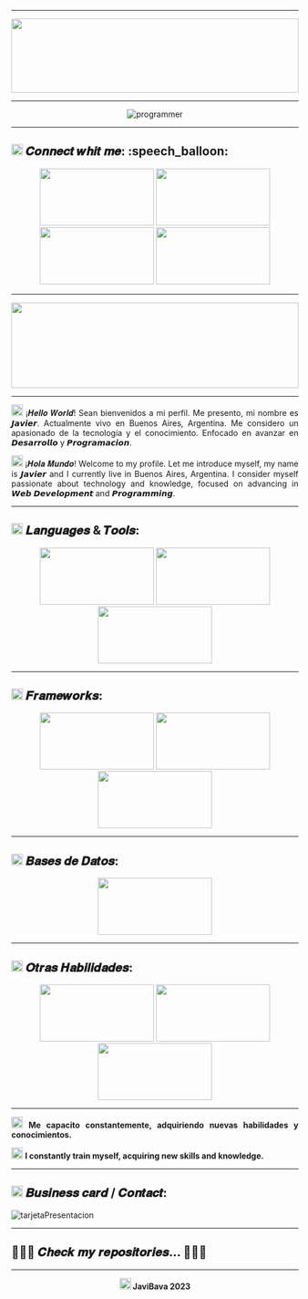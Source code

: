 <hr>
<div align="center">

<img src="https://user-images.githubusercontent.com/103806440/235375468-196cba31-bfa2-482d-ad8a-9636593fd218.png" width="100%" height="130px">

</div>
<hr>

<div align="center">
  
 ![programmer](https://user-images.githubusercontent.com/103806440/227808946-ea59b69b-6a32-46a5-9503-760d495737ce.gif)
  
</div>

<hr>

<div> 
<h2><b><img src="https://symbl-world.akamaized.net/i/webp/0d/5232f11b284da4884088de94d0da1d.webp" width="20px" height="20px"> 𝑪𝒐𝒏𝒏𝒆𝒄𝒕 𝒘𝒉𝒊𝒕 𝒎𝒆: :speech_balloon:</b></h2>
<div align="center"; margin="auto">
<a href="https://github.com/JaviBava" target="_blank"><img src="https://blog.geekhunter.com.br/wp-content/uploads/2017/08/github-768x384.png" width="200px"; height=100px"></a>
<a href="https://instagram.com/javier.bava?igshid=ZDdkNTZiNTM="><img src="https://seocom.agency/wp-content/uploads/2021/01/Instagram_SEO.gif" width="200px"; height=100px"></a>
<a href="https://www.linkedin.com/in/javier-bava"><img src="https://1000marcas.net/wp-content/uploads/2020/01/LinkedIn-emblema.jpg" width="200px"; height=100px"></a>
<a href="https://api.whatsapp.com/send?phone=%2B5491136359368&text=Contactame"><img src="https://encrypted-tbn0.gstatic.com/images?q=tbn:ANd9GcRRsUMLxDnzxSyWl3GYt6gSv9hx3ExU7GLkuQ&usqp=CAU" width="200px"; height=100px"></a>

</div>
</div>
<hr>
<img src="[https://talently.tech/blog/wp-content/uploads/2022/03/ramas-de-la-programacion-scaled.jpg](https://previews.123rf.com/images/karpenkoilia/karpenkoilia1711/karpenkoilia171100004/90421022-concepto-de-web-de-l%C3%ADnea-horizontal-para-grandes-datos-vector-web-banner-lineal-para-base-de-datos.jpg)" width="100%"; height="150px">
<hr>
<body>

<p align="justify"><img src="https://cdn-0.emojis.wiki/emoji-pics/apple/globe-showing-americas-apple.png" width="20px"; height="20px"> ¡𝑯𝒆𝒍𝒍𝒐 𝑾𝒐𝒓𝒍𝒅! Sean bienvenidos a mi perfil. Me presento, mi nombre es 𝙅𝙖𝙫𝙞𝙚𝙧. Actualmente vivo en Buenos Aires, Argentina. Me considero un apasionado de la tecnología y el conocimiento. Enfocado en avanzar en 𝘿𝙚𝙨𝙖𝙧𝙧𝙤𝙡𝙡𝙤 y 𝙋𝙧𝙤𝙜𝙧𝙖𝙢𝙖𝙘𝙞𝙤𝙣.</p>
  
 <p align="justify"><img src="https://cdn-0.emojis.wiki/emoji-pics/apple/globe-showing-americas-apple.png" width="20px"; height="20px"> ¡𝑯𝒐𝒍𝒂 𝑴𝒖𝒏𝒅𝒐! Welcome to my profile. Let me introduce myself, my name is 𝙅𝙖𝙫𝙞𝙚𝙧 and I currently live in Buenos Aires, Argentina. I consider myself passionate about technology and knowledge, focused on advancing in 𝙒𝙚𝙗 𝘿𝙚𝙫𝙚𝙡𝙤𝙥𝙢𝙚𝙣𝙩 and 𝙋𝙧𝙤𝙜𝙧𝙖𝙢𝙢𝙞𝙣𝙜.</p>

<hr>
  <h2><b><img src="https://symbl-world.akamaized.net/i/webp/0d/5232f11b284da4884088de94d0da1d.webp" width="20px" height="20px"> 𝑳𝒂𝒏𝒈𝒖𝒂𝒈𝒆𝒔 & 𝑻𝒐𝒐𝒍𝒔:</b></h2>
<div align="center">
<img src="https://encrypted-tbn0.gstatic.com/images?q=tbn:ANd9GcToRQmiECDW8av85V9bYlzjMUv37zxfTg-9dw&usqp=CAU" width="200px"; height="100px">
<img src="https://www.mindfiresolutions.com/blog/wp-content/uploads/Java-vs-PHP-for-Enterprise-Application-Development.jpg" width="200px"; height="100px">
<img src="https://dd.engineering/blog/how-to-set-up-a-back-end-project-using-typescript-and-node-js/banner.png" width="200px"; height="100px">
</div>
  
<hr>

<h2><b><img src="https://symbl-world.akamaized.net/i/webp/0d/5232f11b284da4884088de94d0da1d.webp" width="20px" height="20px">
𝑭𝒓𝒂𝒎𝒆𝒘𝒐𝒓𝒌𝒔:</b></h2>

<div align="center">
<img src="https://sloboda-studio.com/wp-content/uploads/2018/04/1.png" width="200px"; height="100px">
<img src="https://www.eniun.com/wp-content/uploads/Bootstrap-descargar-instalar.png" width="200px"; height="100px">
<img src="https://velog.velcdn.com/images/ney9083/post/874a4799-24e8-4c1e-a5e7-5cc27f277787/image.png" width="200px"; height="100px">
</div>

<hr>

  <h2><b><img src="https://symbl-world.akamaized.net/i/webp/0d/5232f11b284da4884088de94d0da1d.webp" width="20px" height="20px"> 𝑩𝒂𝒔𝒆𝒔 𝒅𝒆 𝑫𝒂𝒕𝒐𝒔:</b></h2>


<div align="center">
<img src="https://www.educative.io/v2api/editorpage/6575689680551936/image/4670199253958656" width="200px"; height="100px">
</div>

<hr>

<h2><b><img src="https://symbl-world.akamaized.net/i/webp/0d/5232f11b284da4884088de94d0da1d.webp" width="20px" height="20px"> 𝑶𝒕𝒓𝒂𝒔 𝑯𝒂𝒃𝒊𝒍𝒊𝒅𝒂𝒅𝒆𝒔:</b></h2>

  <div align="center">
<img src="https://www.freecodecamp.org/espanol/news/content/images/2022/07/git-and-github.png" width="200px"; height="100px">
<img src="https://www.adobe.com/content/dam/cc/us/en/products/photoshop/photoshop-1200x630.jpg" width="200px"; height="100px">
<img src="https://www.islabit.com/wp-content/uploads/2018/12/Microsoft-Office.jpg" width="200px"; height="100px">
</div>
  

<hr>
<p align="justify"><img src="https://user-images.githubusercontent.com/103806440/230803957-6b44a103-acb2-4b5c-b514-22f68bd73c20.png" width="20px" height="20px"> <b>Me capacito constantemente, adquiriendo nuevas habilidades y conocimientos.</b></p>
  
<p align="justify"><img src="https://user-images.githubusercontent.com/103806440/230803957-6b44a103-acb2-4b5c-b514-22f68bd73c20.png" width="20px" height="20px"> <b>I constantly train myself, acquiring new skills and knowledge.</b></p> 

<hr>

<h2><b><img src="https://symbl-world.akamaized.net/i/webp/0d/5232f11b284da4884088de94d0da1d.webp" width="20px" height="20px"> 𝑩𝒖𝒔𝒊𝒏𝒆𝒔𝒔 𝒄𝒂𝒓𝒅 / 𝑪𝒐𝒏𝒕𝒂𝒄𝒕:</b></h2>
  
![tarjetaPresentacion](https://user-images.githubusercontent.com/103806440/226474212-a49c2937-da4f-4fdc-a98e-2a4670001af5.jpg)

<hr>
  
 <h2> <b>🔻🔻🔻 𝑪𝒉𝒆𝒄𝒌 𝒎𝒚 𝒓𝒆𝒑𝒐𝒔𝒊𝒕𝒐𝒓𝒊𝒆𝒔... 🔻🔻🔻</b></h2>
</body>
<hr>
<footer><p align="center"><B><img src="https://symbl-world.akamaized.net/i/webp/f1/f862605c00befab73808ade82a3f72.webp" width="20px"; height="20px"> JaviBava 2023</B></p></footer>
  
  

